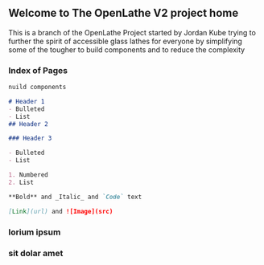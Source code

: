 ## Welcome to The OpenLathe V2 project home

This is a branch of the OpenLathe Project started by Jordan Kube trying to further the spirit of accessible glass lathes for everyone by simplifying some of the tougher to build components and to reduce the complexity 


### Index of Pages


```markdown
nuild components

# Header 1
- Bulleted
- List
## Header 2

### Header 3

- Bulleted
- List

1. Numbered
2. List

**Bold** and _Italic_ and `Code` text

[Link](url) and ![Image](src)
```



### lorium ipsum


### sit dolar amet
